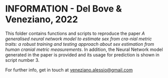 # INFORMATION - Del Bove & Veneziano, 2022

This folder contains functions and scripts to reproduce the paper <i>A generalised neural network model to estimate sex from cra-nial metric traits: a robust training and testing approach about sex estimation from human cranial metric measurements</i>. In addition, the Neural Network model generated in the paper is provided and its usage for prediction is shown in script number 3.

For further info, get in touch at veneziano.alessio@gmail.com
